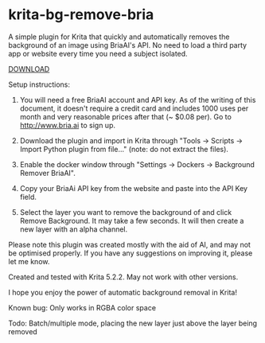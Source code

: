 # krita-bg-remove-bria
A simple plugin for Krita that quickly and automatically removes the background of an image using BriaAI's API. No need to load a third party app or website every time you need a subject isolated.

[DOWNLOAD](https://github.com/agoulddesign/krita-bg-remove-bria/releases/tag/1.0)

Setup instructions:
  1. You will need a free BriaAI account and API key. As of the writing of this document, it doesn't require a credit card and includes 1000 uses per month and very reasonable prices after that (~ $0.08 per). Go to http://www.bria.ai to sign up.

  2. Download the plugin and import in Krita through "Tools -> Scripts -> Import Python plugin from file..." (note: do not extract the files).

  3. Enable the docker window through "Settings -> Dockers -> Background Remover BriaAI".

  4. Copy your BriaAi API key from the website and paste into the API Key field.

  5. Select the layer you want to remove the background of and click Remove Background. It may take a few seconds. It will then create a new layer with an alpha channel.


Please note this plugin was created mostly with the aid of AI, and may not be optimised properly. If you have any suggestions on improving it, please let me know.

Created and tested with Krita 5.2.2. May not work with other versions.

I hope you enjoy the power of automatic background removal in Krita!

Known bug: Only works in RGBA color space

Todo: Batch/multiple mode, placing the new layer just above the layer being removed
